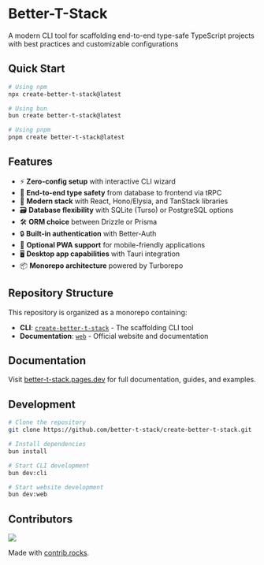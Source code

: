 # Better-T-Stack

A modern CLI tool for scaffolding end-to-end type-safe TypeScript projects with best practices and customizable configurations

## Quick Start

```bash
# Using npm
npx create-better-t-stack@latest

# Using bun
bun create better-t-stack@latest

# Using pnpm
pnpm create better-t-stack@latest
```

## Features

- ⚡️ **Zero-config setup** with interactive CLI wizard
- 🔄 **End-to-end type safety** from database to frontend via tRPC
- 🧱 **Modern stack** with React, Hono/Elysia, and TanStack libraries
- 🗃️ **Database flexibility** with SQLite (Turso) or PostgreSQL options
- 🛠️ **ORM choice** between Drizzle or Prisma
- 🔒 **Built-in authentication** with Better-Auth
- 📱 **Optional PWA support** for mobile-friendly applications
- 🖥️ **Desktop app capabilities** with Tauri integration
- 📦 **Monorepo architecture** powered by Turborepo

## Repository Structure

This repository is organized as a monorepo containing:

- **CLI**: [`create-better-t-stack`](apps/cli) - The scaffolding CLI tool
- **Documentation**: [`web`](apps/web) - Official website and documentation

## Documentation

Visit [better-t-stack.pages.dev](https://better-t-stack.pages.dev) for full documentation, guides, and examples.

## Development

```bash
# Clone the repository
git clone https://github.com/better-t-stack/create-better-t-stack.git

# Install dependencies
bun install

# Start CLI development
bun dev:cli

# Start website development
bun dev:web
```

## Contributors

<a href="https://github.com/better-t-stack/create-better-t-stack/graphs/contributors">
  <img src="https://contrib.rocks/image?repo=better-t-stack/create-better-t-stack" />
</a>

Made with [contrib.rocks](https://contrib.rocks).
